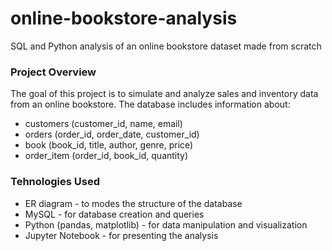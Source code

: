 # online-bookstore-analysis
SQL and Python analysis of an online bookstore dataset made from scratch
### Project Overview
The goal of this project is to simulate and analyze sales and inventory data from an online bookstore. The database includes information about:
- customers (customer_id, name, email)
- orders (order_id, order_date, customer_id)
- book (book_id, title, author, genre, price)
- order_item (order_id, book_id, quantity)
### Tehnologies Used
- ER diagram - to modes the structure of the database
- MySQL - for database creation and queries
- Python (pandas, matplotlib) - for data manipulation and visualization
- Jupyter Notebook - for presenting the analysis
